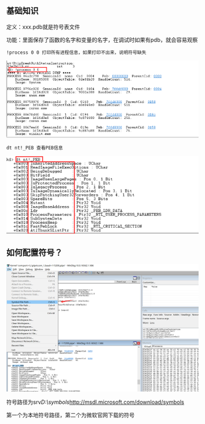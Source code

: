 基础知识
---

定义：xxx.pdb就是符号表文件

功能：里面保存了函数的名字和变量的名字，在调试时如果有pdb，就会容易观察

    !process 0 0 打印所有进程信息，如果打印不出来，说明符号缺失

![](https://github.com/Whitebird0/tuchuang/blob/main/QQ%E6%88%AA%E5%9B%BE20211003223249.png)
    
    dt nt!_PEB 查看PEB信息
    
![](https://raw.githubusercontent.com/Whitebird0/tuchuang/main/QQ%E6%88%AA%E5%9B%BE20211003223307.png)

如何配置符号？
--

![](https://raw.githubusercontent.com/Whitebird0/tuchuang/main/QQ%E6%88%AA%E5%9B%BE20211003224004.png)

符号路径为srv*D:\symbols*http://msdl.microsoft.com/download/symbols

第一个为本地符号路径，第二个为微软官网下载的符号
